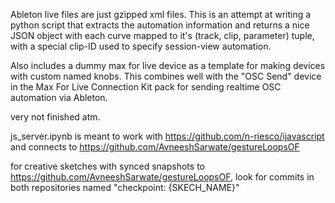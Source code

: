 Ableton live files are just gzipped xml files. This is an attempt at writing a python script that extracts the automation information and returns a nice JSON object with each curve mapped to it's (track, clip, parameter) tuple, with a special clip-ID used to specify session-view automation.

Also includes a dummy max for live device as a template for making devices with custom named knobs. This combines well with the "OSC Send" device in the Max For Live Connection Kit pack for sending realtime OSC automation via Ableton.

very not finished atm.



js_server.ipynb is meant to work with https://github.com/n-riesco/ijavascript and connects to https://github.com/AvneeshSarwate/gestureLoopsOF


for creative sketches with synced snapshots to https://github.com/AvneeshSarwate/gestureLoopsOF, look for commits in both repositories named "checkpoint: {SKECH_NAME}"
